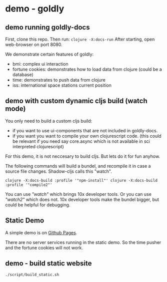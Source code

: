 # demo - goldly


## demo running goldly-docs

First, clone this repo. Then run: `clojure -X:docs-run`
After starting, open web-browser on port 8080.

We demonstrate certain features of goldly:
- bmi: complex ui interaction
- fortune cookies: demonstrates how to load data from clojure (could be a database)
- time: demonstrates to push data from clojure
- iss: international space stations current position


## demo with custom dynamic cljs build (watch mode)

You only need to build a custom cljs build:
- if you want to use ui-components that are not included in goldly-docs.
- if you want you want to compile your own clojurescript code.
  (this could be relevant if you need say core.async which is not available in 
  sci interpreted clojurescript)

For this demo, it is not neccesary to build cljs. But lets do it for fun anyhow.

The following commands will build a bundel, and recompile it in case a source file
changes. Shadow-cljs calls this "watch".

`clojure -X:docs-build :profile '"npm-install"'
 clojure -X:docs-build :profile '"compile2"'
`

You can use *"watch"* which brings 10x developer tools.
Or you can use *"watch2"* which does not. 10x developer tools make the bundel bigger,
but could be helpful for debugging.


## Static Demo

A simple demo is on [Github Pages](https://pink-gorilla.github.io/demo-goldly/).

There are no server services running in the static demo. 
So the time pusher and the fortune cookies will not work.


## demo  - build static website

 `./script/build_static.sh`


